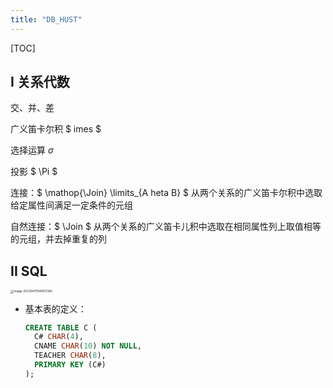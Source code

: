 ```yaml
---
title: "DB_HUST"
---
```

[TOC]



## I	关系代数

交、并、差

广义笛卡尔积 $ 	imes $

选择运算 $\sigma$

投影 $ \Pi $

连接：$ \mathop{\Join} \limits_{A 	heta B} $ 从两个关系的广义笛卡尔积中选取给定属性间满足一定条件的元组

自然连接：$ \Join $ 从两个关系的广义笛卡儿积中选取在相同属性列上取值相等的元组，并去掉重复的列

## II	SQL

<img src="http://img.reedyoung.cn/image-20230417090912383.png" alt="image-20230417090912383" style="zoom:33%;" />

- 基本表的定义：

  ```sql
  CREATE TABLE C (
    C# CHAR(4),
    CNAME CHAR(10) NOT NULL,
    TEACHER CHAR(8),
    PRIMARY KEY (C#)
  );
  ```

  

  
